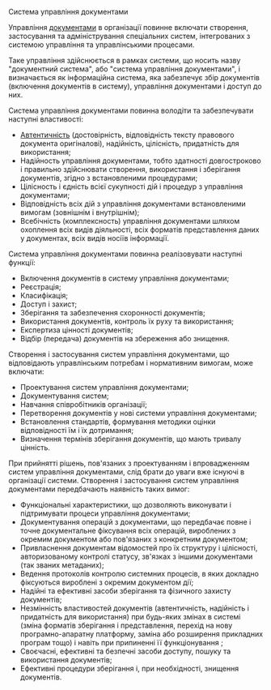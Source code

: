 Система управління документами

Управління [документами](https://uk.wikipedia.org/wiki/%D0%94%D0%BE%D0%BA%D1%83%D0%BC%D0%B5%D0%BD%D1%82) в організації повинне включати створення, застосування та адміністрування спеціальних систем, інтегрованих з системою управління та управлінськими процесами.

Таке управління здійснюється в рамках системи, що носить назву "документний система", або "система управління документами", і визначається як інформаційна система, яка забезпечує збір документів (включення документів в систему), управління документами і доступ до них.

Система управління документами повинна володіти та забезпечувати наступні властивості:
- [Автентичність](https://uk.wikipedia.org/wiki/%D0%90%D0%B2%D1%82%D0%B5%D0%BD%D1%82%D0%B8%D1%87%D0%BD%D1%96%D1%81%D1%82%D1%8C_(%D0%BC%D0%B8%D1%81%D1%82%D0%B5%D1%86%D1%82%D0%B2%D0%BE)) (достовірність, відповідність тексту правового документа оригіналові), надійність, цілісність, придатність для використання;
- Надійность управління документами, тобто здатності довгостроково і правильно здійснювати створення, використання і зберігання документів, згідно з встановленими процедурами;
- Цілісность і єдність всієї сукупності дій і процедур з управління документами;
- Відповідність всіх дій з управління документами встановленими вимогам (зовнішнім і внутрішнім);
- Всебічність (комплексность) управління документами шляхом охоплення всіх видів діяльності, всіх форматів представлення даних у документах, всіх видів носіїв інформації.

Система управління документами повинна реалізовувати наступні функції:
- Включення документів в систему управління документами;
- Реєстрація;
- Класифікація;
- Доступ і захист;
- Зберігання та забезпечення схоронності документів;
- Використання документів, контроль їх руху та використання;
- Експертиза цінності документів;
- Відбір (передача) документів на збереження або знищення.

Створення і застосування систем управління документами, що відповідають
управлінським потребам і нормативним вимогам, може включати:
- Проектування систем управління документами;
- Документування систем;
- Навчання співробітників організації;
- Перетворення документів у нові системи управління документами;
- Встановлення стандартів, формування методики оцінки відповідності їм і їх дотримання;
- Визначення термінів зберігання документів, що мають тривалу цінність.

При прийнятті рішень, пов'язаних з проектуванням і впровадженням систем управління документами, слід брати до уваги вже існуючі в організації системи.
Створення і застосування систем управління документами передбачають наявність таких вимог:
- Функціональні характеристики, що дозволяють виконувати і підтримувати процеси управління документами;
- Документування операцій з документами, що передбачає повне і точне документальне фіксування всіх операцій, вироблених з окремим документом або пов'язаних з конкретним документом;
- Привласнення документам відомостей про їх структуру і цілісності, авторизованому контролі статусу, зв'язках з іншими документами (так званих метаданих);
- Ведення протоколів контролю системних процесів, в яких докладно фіксуються вироблені з окремим документом дії;
- Надійні та ефективні засоби зберігання та фізичного захисту документів;
- Незмінність властивостей документів (автентичність, надійність і придатність для використання) при будь-яких змінах в системі (зміна форматів зберігання і представлення, перехід на нову програмно-апаратну платформу, заміна або розширення прикладних програм тощо) і навіть при припиненні її функціонування ;
- Своєчасні, ефективні та безпечні засоби доступу, пошуку та використання документів;
- Ефективні процедури зберігання і, при необхідності, знищення документів.
